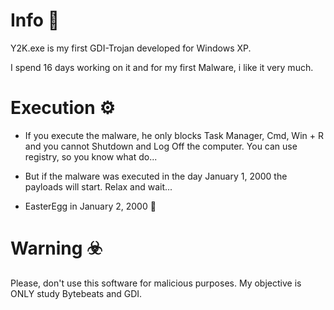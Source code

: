 # Info 📕

Y2K.exe is my first GDI-Trojan developed for Windows XP. 

I spend 16 days working on it and for my first Malware, i like it very much.


# Execution ⚙️

* If you execute the malware, he only blocks Task Manager, Cmd, Win + R and you cannot Shutdown and Log Off the computer. You can use registry, so you know what do...

* But if the malware was executed in the day January 1, 2000 the payloads will start. Relax and wait...

* EasterEgg in January 2, 2000 🤡


# Warning ☣️

Please, don't use this software for malicious purposes. My objective is ONLY study Bytebeats and GDI.

